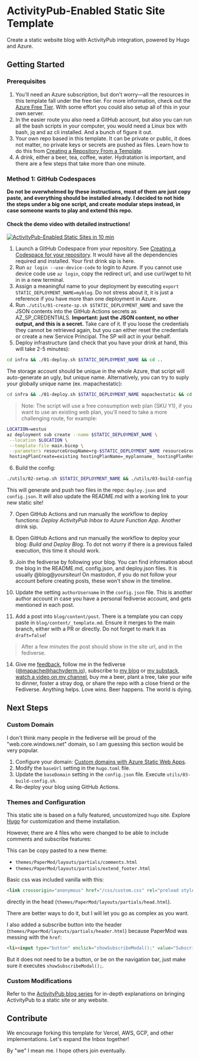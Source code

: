 # ActivityPub-Enabled Static Site Template

Create a static website blog with ActivityPub integration, powered by Hugo and Azure.

## Getting Started

### Prerequisites

1. You'll need an Azure subscription, but don't worry—all the resources in this template fall under the free tier. For more information, check out the [Azure Free Tier](https://azure.microsoft.com/en-us/free/). With some effort you could also setup all of this in your own server.
2. In the easier route you also need a GitHub account, but also you can run all the bash scripts in your computer, you would need a Linux box with bash, jq and az cli installed. And a bunch of figure it out.
3. Your own repo based in this template. It can be private or public, it does not matter, no private keys or secrets are pushed as files. Learn how to do this from [Creating a Repository From a Template](https://docs.github.com/en/repositories/creating-and-managing-repositories/creating-a-repository-from-a-template).
4. A drink, either a beer, tea, coffee, water. Hydratation is important, and there are a few steps that take more than one minute.

### Method 1: GitHub Codespaces

**Do not be overwhelmed by these instructions, most of them are just copy paste, and everything should be installed already.
I decided to not hide the steps under a big one script, and create modular steps instead, in case someone wants to play and extend this repo.**

#### Check the demo video with detailed instructions!

[![ActivityPub-Enabled Static Sites in 10 min](https://i.ytimg.com/vi/ye39FHlAGPE/maxresdefault.jpg)]([https://www.youtube.com/watch?v=ye39FHlAGPE](https://www.youtube.com/embed/ye39FHlAGPE?si=ye39FHlAGPE&amp;start=175) "ActivityPub-Enabled Static Sites in 10 min")    

1. Launch a GitHub Codespace from your repository. See [Creating a Codespace for your repository](https://docs.github.com/en/codespaces/developing-in-a-codespace/creating-a-codespace-for-a-repository). It would have all the dependencies required and installed. Your first drink sip is here.
2. Run `az login --use-device-code` to login to Azure. If you cannot use device code use `az login`, copy the redirect url, and use curl/wget to hit in in a new terminal.
3. Assign a meaningful name to your deployment by executing `export STATIC_DEPLOYMENT_NAME=myblog`. Do not stress about it, it is just a reference if you have more than one deployment in Azure.
4. Run `./utils/01-create-sp.sh $STATIC_DEPLOYMENT_NAME` and save the JSON contents into the GitHub Actions secrets as AZ_SP_CREDENTIALS. **Important: just the JSON content, no other output, and this is a secret.** Take care of it. If you loose the credentials they cannot be retrieved again, but you can either reset the credentials or create a new Service Principal. The SP will act in your behalf.
5. Deploy infrastructure (and check that you have your drink at hand, this will take 2-5 minutes):

```bash
cd infra && ./01-deploy.sh $STATIC_DEPLOYMENT_NAME && cd ..
```

The storage account should be unique in the whole Azure, that script will auto-generate an ugly, but unique name. Alternatively, you can try to suply your globally unique name (ex. mapachestatic):

```bash
cd infra && ./01-deploy.sh $STATIC_DEPLOYMENT_NAME mapachestatic && cd ..
```

> Note: The script will use a free consumption web plan (SKU Y1), if you want to use an existing web plan, you'll need to take a more challenging route, for example:

  ```bash
  LOCATION=westus
  az deployment sub create --name $STATIC_DEPLOYMENT_NAME \
   --location $LOCATION \
   --template-file main.bicep \
   --parameters resourceGroupName=rg-$STATIC_DEPLOYMENT_NAME resourceGroupLocation=$LOCATION \
   hostingPlanCreate=existing hostingPlanName=_myplanname_ hostingPlanResourceGroupName=_myresourcegroup_
  ```

6. Build the config:

```bash
./utils/02-setup.sh $STATIC_DEPLOYMENT_NAME && ./utils/03-build-config.sh
```

This will generate and push two files in the repo: `deploy.json` and `config.json`. It will also update the README.md with a working link to your new static site!

7. Open GitHub Actions and run manually the workflow to deploy functions: *Deploy ActivityPub Inbox to Azure Function App*. Another drink sip.
8. Open GitHub Actions and run manually the workflow to deploy your blog: *Build and Deploy Blog*. To dot not worry if there is a previous failed execution, this time it should work.

9. Join the fediverse by following your blog. You can find information about the blog in the README.md, config.json, and deploy.json files. It is usually @blog@_yoursiteurl_
On mastodon, if you do not follow your account before creating posts, these won't show in the timeline.

11. Update the setting `authorUsername` in the `config.json` file. This is another author account in case you have a personal fediverse account, and gets mentioned in each post. 

12. Add a post into `blog/content/post`. There is a template you can copy paste in `blog/content/_template.md`. Ensure it merges to the main branch, either with a PR or directly. Do not forget to mark it as `draft=false`!

> After a few minutes the post should show in the site url, and in the fediverse.

14. Give me [feedback](https://github.com/mahomedalid/static-activitypub-blog-template/issues/new), follow me in the fediverse ([@mapache@hachyderm.io](https://hachyderm.io/@mapache)), subscribe to [my blog](https://maho.dev) or [my substack](https://mahopacheco.substack.com/), [watch a video on my channel](https://www.youtube.com/@TheRaccoonBytes), buy me a beer, plant a tree, take your wife to dinner, foster a stray dog, or share the repo with a close friend or the Fediverse. Anything helps. Love wins. Beer happens. The world is dying.

## Next Steps

### Custom Domain

I don't think many people in the fediverse will be proud of the "web.core.windows.net" domain, so I am guessing this section would be very popular.

1. Configure your domain: [Custom domains with Azure Static Web Apps](https://learn.microsoft.com/en-us/azure/static-web-apps/custom-domain).
2. Modify the `baseUrl` setting in the `hugo.toml` file.
3. Update the `baseDomain` setting in the `config.json` file. Execute `utils/03-build-config.sh`.
4. Re-deploy your blog using GitHub Actions.

### Themes and Configuration

This static site is based on a fully featured, uncustomized `hugo` site. Explore [Hugo](https://github.com/gohugoio/hugo/) for customization and theme installation.

However, there are 4 files who were changed to be able to include comments and subscribe features:

This can be copy pasted to a new theme:

* `themes/PaperMod/layouts/partials/comments.html`
* `themes/PaperMod/layouts/partials/extend_footer.html`

Basic css was included vanilla with this:

```html
<link crossorigin="anonymous" href="/css/custom.css" rel="preload stylesheet" as="style">
```

directly in the head (`themes/PaperMod/layouts/partials/head.html`).

There are better ways to do it, but I will let you go as complex as you want.

I also added a subscribe button into the header (`themes/PaperMod/layouts/partials/header.html`)  because PaperMod was messing with the `href`:

```html
<li><input type="button" onclick="showSubscribeModal();" value="Subscribe" /></li>
```

But it does not need to be a button, or be on the navigation bar, just make sure it executes `showSubscribeModal();`.

### Custom Modifications

Refer to the [ActivityPub blog series](https://maho.dev/2024/02/a-guide-to-implement-activitypub-in-a-static-site-or-any-website/) for in-depth explanations on bringing ActivityPub to a static site or any website.

## Contribute

We encourage forking this template for Vercel, AWS, GCP, and other implementations. Let's expand the Inbox together!

By "we" I mean me. I hope others join eventually.
